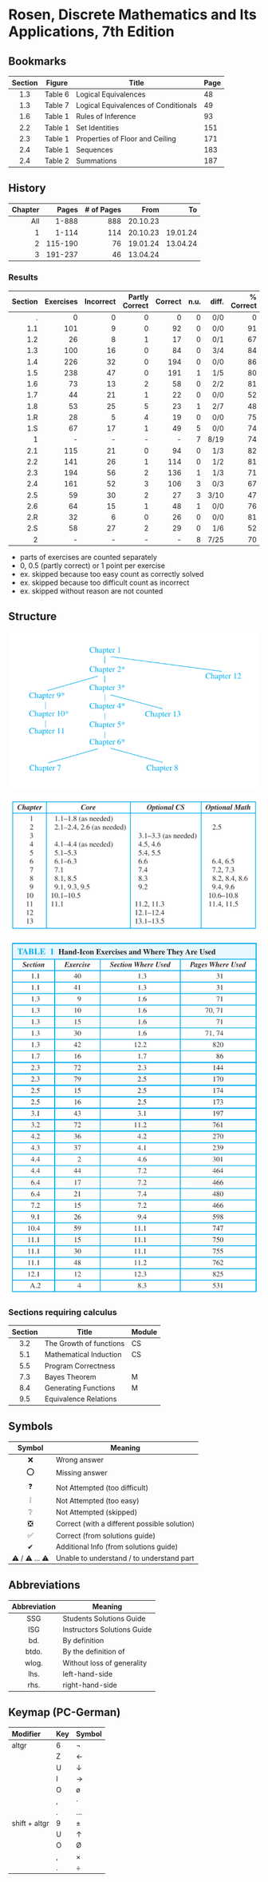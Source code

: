 # Rosen, Discrete Mathematics and Its Applications, 7th Edition

## Bookmarks

| Section | Figure  | Title                                | Page |
| :-----: | ------- | ------------------------------------ | ---- |
|   1.3   | Table 6 | Logical Equivalences                 | 48   |
|   1.3   | Table 7 | Logical Equivalences of Conditionals | 49   |
|   1.6   | Table 1 | Rules of Inference                   | 93   |
|   2.2   | Table 1 | Set Identities                       | 151  |
|   2.3   | Table 1 | Properties of Floor and Ceiling      | 171  |
|   2.4   | Table 1 | Sequences                            | 183  |
|   2.4   | Table 2 | Summations                           | 187  |

## History

| Chapter |   Pages | # of Pages |     From |       To |
| ------: | ------: | ---------: | -------: | -------: |
|     All |   1-888 |        888 | 20.10.23 |          |
|       1 |   1-114 |        114 | 20.10.23 | 19.01.24 |
|       2 | 115-190 |         76 | 19.01.24 | 13.04.24 |
|       3 | 191-237 |         46 | 13.04.24 |          |

### Results

| Section | Exercises | Incorrect | Partly Correct | Correct | n.u. | diff. | % Correct |
| ------: | --------: | --------: | -------------: | ------: | ---: | ----: | --------: |
|       . |         0 |         0 |              0 |       0 |    0 |   0/0 |         0 |
|     1.1 |       101 |         9 |              0 |      92 |    0 |   0/0 |        91 |
|     1.2 |        26 |         8 |              1 |      17 |    0 |   0/1 |        67 |
|     1.3 |       100 |        16 |              0 |      84 |    0 |   3/4 |        84 |
|     1.4 |       226 |        32 |              0 |     194 |    0 |   0/0 |        86 |
|     1.5 |       238 |        47 |              0 |     191 |    1 |   1/5 |        80 |
|     1.6 |        73 |        13 |              2 |      58 |    0 |   2/2 |        81 |
|     1.7 |        44 |        21 |              1 |      22 |    0 |   0/0 |        52 |
|     1.8 |        53 |        25 |              5 |      23 |    1 |   2/7 |        48 |
|     1.R |        28 |         5 |              4 |      19 |    0 |   0/0 |        75 |
|     1.S |        67 |        17 |              1 |      49 |    5 |   0/0 |        74 |
|       1 |         - |         - |              - |       - |    7 |  8/19 |        74 |
|     2.1 |       115 |        21 |              0 |      94 |    0 |   1/3 |        82 |
|     2.2 |       141 |        26 |              1 |     114 |    0 |   1/2 |        81 |
|     2.3 |       194 |        56 |              2 |     136 |    1 |   1/3 |        71 |
|     2.4 |       161 |        52 |              3 |     106 |    3 |   0/3 |        67 |
|     2.5 |        59 |        30 |              2 |      27 |    3 |  3/10 |        47 |
|     2.6 |        64 |        15 |              1 |      48 |    1 |   0/0 |        76 |
|     2.R |        32 |         6 |              0 |      26 |    0 |   0/0 |        81 |
|     2.S |        58 |        27 |              2 |      29 |    0 |   1/6 |        52 |
|       2 |         - |         - |              - |       - |    8 |  7/25 |        70 |

- parts of exercises are counted separately
- 0, 0.5 (partly correct) or 1 point per exercise
- ex. skipped because too easy count as correctly solved
- ex. skipped because too difficult count as incorrect
- ex. skipped without reason are not counted

## Structure

![Chapter-Dependencies](./book/Chapter-Dependencies.png)

![Chapter-Course-Mapping](./book/Chapter-Course-Mapping.png)

![Hand-Exercises](./book/Hand-Exercises.png)

### Sections requiring calculus

| Section | Title                   | Module |
| :-----: | ----------------------- | ------ |
|   3.2   | The Growth of functions | CS     |
|   5.1   | Mathematical Induction  | CS     |
|   5.5   | Program Correctness     |        |
|   7.3   | Bayes Theorem           | M      |
|   8.4   | Generating Functions    | M      |
|   9.5   | Equivalence Relations   |        |

## Symbols

|   Symbol    | Meaning                                      |
| :---------: | -------------------------------------------- |
|      ❌      | Wrong answer                                 |
|      ⭕      | Missing answer                               |
|      ❓      | Not Attempted (too difficult)                |
|      ❕      | Not Attempted (too easy)                     |
|      ❔      | Not Attempted (skipped)                      |
|      ❎      | Correct (with a different possible solution) |
|      ✅      | Correct (from solutions guide)               |
|      ✔      | Additional Info (from solutions guide)       |
| ⚠️ / ⚠️ ... ⚠️ | Unable to understand / to understand part    |

## Abbreviations

| Abbreviation | Meaning                     |
| :----------: | --------------------------- |
|     SSG      | Students Solutions Guide    |
|     ISG      | Instructors Solutions Guide |
|     bd.      | By definition               |
|    btdo.     | By the definition of        |
|    wlog.     | Without loss of generality  |
|     lhs.     | left-hand-side              |
|     rhs.     | right-hand-side             |

## Keymap (PC-German)

| Modifier      | Key  | Symbol |
| :------------ | :--- | :----- |
| altgr         | 6    | ¬      |
|               | Z    | ←      |
|               | U    | ↓      |
|               | I    | →      |
|               | O    | ø      |
|               | ,    | ·      |
|               | .    | …      |
| shift + altgr | 9    | ±      |
|               | U    | ↑      |
|               | O    | Ø      |
|               | ,    | ×      |
|               | .    | ÷      |

